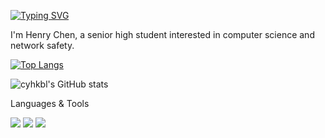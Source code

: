 <a href="https://git.io/typing-svg"><img src="https://readme-typing-svg.demolab.com?font=Fira+Code&pause=1000&random=false&width=435&lines=Hi+there!" alt="Typing SVG" /></a>

I'm Henry Chen, a senior high student interested in computer science and network safety.

[![Top Langs](https://github-readme-stats.vercel.app/api/top-langs/?username=cyhkbl&theme=ambient_gradient)](https://github.com/cyhkbl/github-readme-stats)

![cyhkbl's GitHub stats](https://github-readme-stats.vercel.app/api?username=cyhkbl&show_icons=true&theme=ambient_gradient)

Languages & Tools

<span > <img src="https://img.shields.io/badge/-HTML5-E34F26?style=flat-square&logo=html5&logoColor=white" /> <img src="https://img.shields.io/badge/-CSS3-1572B6?style=flat-square&logo=css3" /> <img src="https://img.shields.io/badge/-JavaScript-oringe?style=flat-square&logo=javascript" /> </span>
